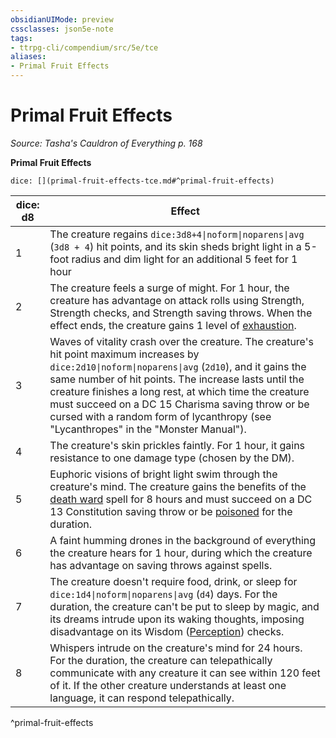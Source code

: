 ```yaml
---
obsidianUIMode: preview
cssclasses: json5e-note
tags:
- ttrpg-cli/compendium/src/5e/tce
aliases:
- Primal Fruit Effects
---
```

# Primal Fruit Effects
*Source: Tasha's Cauldron of Everything p. 168* 

**Primal Fruit Effects**

`dice: [](primal-fruit-effects-tce.md#^primal-fruit-effects)`

| dice: d8 | Effect |
|----------|--------|
| 1 | The creature regains `dice:3d8+4\|noform\|noparens\|avg` (`3d8 + 4`) hit points, and its skin sheds bright light in a 5-foot radius and dim light for an additional 5 feet for 1 hour |
| 2 | The creature feels a surge of might. For 1 hour, the creature has advantage on attack rolls using Strength, Strength checks, and Strength saving throws. When the effect ends, the creature gains 1 level of [exhaustion](Інструменти%20ДМ/CLI/rules/conditions.md#Exhaustion). |
| 3 | Waves of vitality crash over the creature. The creature's hit point maximum increases by `dice:2d10\|noform\|noparens\|avg` (`2d10`), and it gains the same number of hit points. The increase lasts until the creature finishes a long rest, at which time the creature must succeed on a DC 15 Charisma saving throw or be cursed with a random form of lycanthropy (see "Lycanthropes" in the "Monster Manual"). |
| 4 | The creature's skin prickles faintly. For 1 hour, it gains resistance to one damage type (chosen by the DM). |
| 5 | Euphoric visions of bright light swim through the creature's mind. The creature gains the benefits of the [death ward](Інструменти%20ДМ/CLI/spells/death-ward-xphb.md) spell for 8 hours and must succeed on a DC 13 Constitution saving throw or be [poisoned](Інструменти%20ДМ/CLI/rules/conditions.md#Poisoned) for the duration. |
| 6 | A faint humming drones in the background of everything the creature hears for 1 hour, during which the creature has advantage on saving throws against spells. |
| 7 | The creature doesn't require food, drink, or sleep for `dice:1d4\|noform\|noparens\|avg` (`d4`) days. For the duration, the creature can't be put to sleep by magic, and its dreams intrude upon its waking thoughts, imposing disadvantage on its Wisdom ([Perception](Інструменти%20ДМ/CLI/rules/skills.md#Perception)) checks. |
| 8 | Whispers intrude on the creature's mind for 24 hours. For the duration, the creature can telepathically communicate with any creature it can see within 120 feet of it. If the other creature understands at least one language, it can respond telepathically. |
^primal-fruit-effects